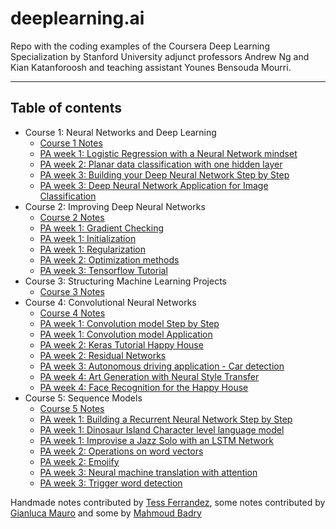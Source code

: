 # deeplearning.ai
Repo with the coding examples of the Coursera Deep Learning Specialization by Stanford University adjunct professors Andrew Ng and Kian Katanforoosh and teaching assistant Younes Bensouda Mourri.

------
## Table of contents

   * Course 1: Neural Networks and Deep Learning
      * [Course 1 Notes](Course1/)
      * [PA week 1: Logistic Regression with a Neural Network mindset](ProgrammingAssignments/Logistic-Regression-with-a-Neural-Network-mindset/)
      * [PA week 2: Planar data classification with one hidden layer](ProgrammingAssignments/Planar-data-classification-with-one-hidden-layer/)
      * [PA week 3: Building your Deep Neural Network Step by Step](ProgrammingAssignments/Building-your-Deep-Neural-Network-Step-by-Step/)
      * [PA week 3: Deep Neural Network Application for Image Classification](ProgrammingAssignments/Deep-Neural-Network-Application/)
   * Course 2: Improving Deep Neural Networks
      * [Course 2 Notes](Course2/)
      * [PA week 1: Gradient Checking](ProgrammingAssignments/Gradient-Checking/)
      * [PA week 1: Initialization](ProgrammingAssignments/Initialization/)
      * [PA week 1: Regularization](ProgrammingAssignments/Regularization/)
      * [PA week 2: Optimization methods](ProgrammingAssignments/Optimization-methods/)
      * [PA week 3: Tensorflow Tutorial](ProgrammingAssignments/Tensorflow-Tutorial/)
   * Course 3: Structuring Machine Learning Projects
      * [Course 3 Notes](Course3/)
   * Course 4: Convolutional Neural Networks
      * [Course 4 Notes](Course4)
      * [PA week 1: Convolution model Step by Step](ProgrammingAssignments/Convolution-model-Step-by-Step/)
      * [PA week 1: Convolution model Application](ProgrammingAssignments/Convolution-model-Application/)
      * [PA week 2: Keras Tutorial Happy House](ProgrammingAssignments/Keras-Tutorial-Happy-House/)
      * [PA week 2: Residual Networks](ProgrammingAssignments/Residual-Networks/)
      * [PA week 3: Autonomous driving application - Car detection](ProgrammingAssignments/Autonomous-driving-application-Car-detection/)
      * [PA week 4: Art Generation with Neural Style Transfer](ProgrammingAssignments/Art-Generation-with-Neural-Style-Transfer/)
      * [PA week 4: Face Recognition for the Happy House](ProgrammingAssignments/Face-Recognition-for-the-Happy-House/)
   * Course 5: Sequence Models
      * [Course 5 Notes](Course5/)
      * [PA week 1: Building a Recurrent Neural Network Step by Step](ProgrammingAssignments/Building-a-Recurrent-Neural-Network-Step-by-Step/)
      * [PA week 1: Dinosaur Island Character level language model](ProgrammingAssignments/Dinosaurus-Island-Character-level-language-model/)
      * [PA week 1: Improvise a Jazz Solo with an LSTM Network](ProgrammingAssignments/Improvise-a-Jazz-Solo-with-an-LSTM-Network/)
      * [PA week 2: Operations on word vectors](ProgrammingAssignments/Operations-on-word-vectors/)
      * [PA week 2: Emojify](ProgrammingAssignments/Emojify/)
      * [PA week 3: Neural machine translation with attention](ProgrammingAssignments/Neural-machine-translation-with-attention/)
      * [PA week 3: Trigger word detection](ProgrammingAssignments/Trigger-word-detection/)


Handmade notes contributed by [Tess Ferrandez](http://blogs.msdn.microsoft.com/Tess),
some notes contributed by [Gianluca Mauro](https://github.com/gianlucahmd) and
some by [Mahmoud Badry](https://github.com/mbadry1)
     
